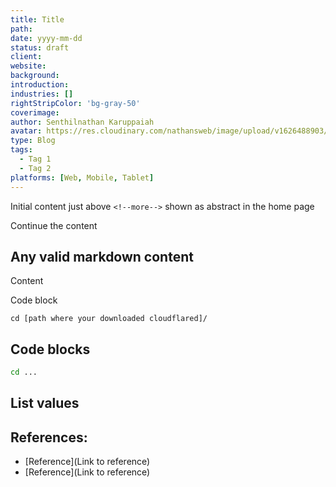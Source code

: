 ```yaml
---
title: Title
path: 
date: yyyy-mm-dd
status: draft
client: 
website: 
background: 
introduction: 
industries: []
rightStripColor: 'bg-gray-50'
coverimage: 
author: Senthilnathan Karuppaiah
avatar: https://res.cloudinary.com/nathansweb/image/upload/v1626488903/profile/Senthil-profile-picture-01_al07i5.jpg
type: Blog
tags:
  - Tag 1
  - Tag 2
platforms: [Web, Mobile, Tablet]
---
```


Initial content just above `<!--more-->` shown as abstract in the home page

<!--more-->

Continue the content

## Any valid markdown content

Content

Code block
```
cd [path where your downloaded cloudflared]/
```

## Code blocks

<code-group>
<code-block label="Bash" active>

  ```bash
  cd ...
  ```
</code-block>
</code-group>

## List values

<list :items="fatures"></list>


## References:

  - [Reference](Link to reference)
  - [Reference](Link to reference)